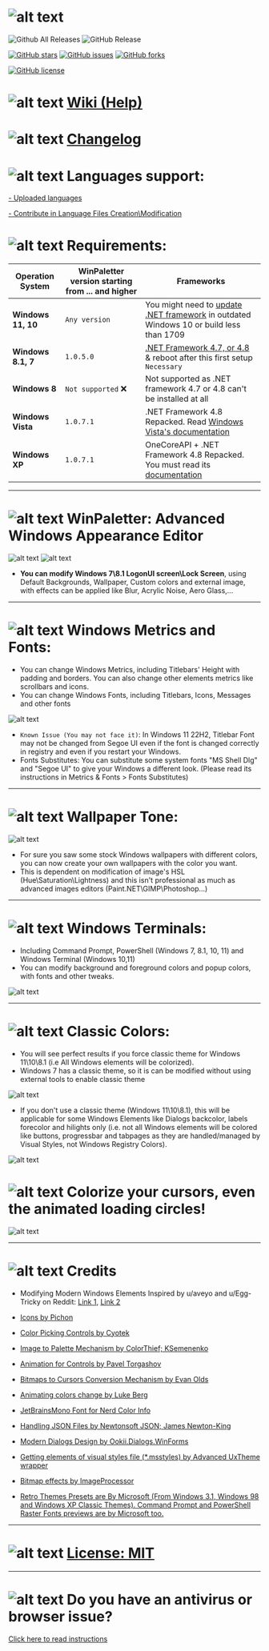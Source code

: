 # ![alt text](https://github.com/Abdelrhman-AK/WinPaletter/blob/master/Media/GithubBannerIntro.jpg?raw=true)

![Github All Releases](https://img.shields.io/github/downloads/Abdelrhman-AK/WinPaletter/total?color=0078D4&style=for-the-badge) ![GitHub Release](https://img.shields.io/github/v/release/Abdelrhman-AK/WinPaletter?color=05227A&style=for-the-badge)

[![GitHub stars](https://img.shields.io/github/stars/Abdelrhman-AK/WinPaletter?color=F4870A&style=for-the-badge)](https://github.com/Abdelrhman-AK/WinPaletter/stargazers) [![GitHub issues](https://img.shields.io/github/issues/Abdelrhman-AK/WinPaletter?color=FF0000&style=for-the-badge)](https://github.com/Abdelrhman-AK/WinPaletter/issues) [![GitHub forks](https://img.shields.io/github/forks/Abdelrhman-AK/WinPaletter?color=00AF00&style=for-the-badge)](https://github.com/Abdelrhman-AK/WinPaletter/network)

[![GitHub license](https://img.shields.io/github/license/Abdelrhman-AK/WinPaletter?color=FF0C4F&style=for-the-badge)](https://github.com/Abdelrhman-AK/WinPaletter/blob/master/License.md) 

# ![alt text](https://github.com/Abdelrhman-AK/WinPaletter/blob/master/Media/Mini-Icons/Help.png?raw=true) [Wiki (Help)](https://github.com/Abdelrhman-AK/WinPaletter/wiki)

# ![alt text](https://github.com/Abdelrhman-AK/WinPaletter/blob/master/Media/Mini-Icons/Changelog.png?raw=true) [Changelog](https://github.com/Abdelrhman-AK/WinPaletter/blob/master/CHANGELOG.md)

# ![alt text](https://github.com/Abdelrhman-AK/WinPaletter/blob/master/Media/Mini-Icons/Languages.png?raw=true) Languages support:
[- Uploaded languages](https://github.com/Abdelrhman-AK/WinPaletter/tree/master/Languages)

[- Contribute in Language Files Creation\Modification](https://github.com/Abdelrhman-AK/WinPaletter/wiki/Language-creation)

# ![alt text](https://github.com/Abdelrhman-AK/WinPaletter/blob/master/Media/Mini-Icons/Requirements.png?raw=true) Requirements:
| Operation System                                       | WinPaletter version starting from ... and higher             | Frameworks                                      |                                                               
| ------------------------------------------------------ | ---------------------------------|-------------------------------------------------------|
| **Windows 11, 10**                                     |  `Any version`                   |  You might need to [update .NET framework](https://dotnet.microsoft.com/en-us/download/dotnet-framework/net48) in outdated Windows 10 or build less than 1709                 |                                                     |
| **Windows 8.1, 7**                                     | `1.0.5.0`                        | [.NET Framework 4.7, or 4.8](https://dotnet.microsoft.com/en-us/download/dotnet-framework/net48) & reboot after this first setup `Necessary`|
| **Windows 8**                                          | `Not supported` :x:              | Not supported as .NET framework 4.7 or 4.8 can't be installed at all | 
| **Windows Vista**                                      | `1.0.7.1`                        | .NET Framework 4.8 Repacked. Read [Windows Vista's documentation](https://github.com/Abdelrhman-AK/WinPaletter/wiki/Getting-Windows-XP-and-Vista-ready-to-make-them-can-launch-WinPaletter#2-windows-vista)|
| **Windows XP**                                         | `1.0.7.1`                        | OneCoreAPI + .NET Framework 4.8 Repacked. You must read its [documentation](https://github.com/Abdelrhman-AK/WinPaletter/wiki/Getting-Windows-XP-and-Vista-ready-to-make-them-can-launch-WinPaletter)|
---

# ![alt text](https://github.com/Abdelrhman-AK/WinPaletter/blob/master/Media/Mini-Icons/WinPaletter.png?raw=true) WinPaletter: Advanced Windows Appearance Editor
![alt text](https://github.com/Abdelrhman-AK/WinPaletter/blob/master/Media/Banner.png?raw=true)
![alt text](https://github.com/Abdelrhman-AK/WinPaletter/blob/master/Media/Sample.png?raw=true)

- **You can modify Windows 7\8.1 LogonUI screen\Lock Screen**, using Default Backgrounds, Wallpaper, Custom colors and external image, with effects can be applied like Blur, Acrylic Noise, Aero Glass,...

---

# ![alt text](https://github.com/Abdelrhman-AK/WinPaletter/blob/master/Media/Mini-Icons/Metrics.png?raw=true) Windows Metrics and Fonts:
- You can change Windows Metrics, including Titlebars' Height with padding and borders. You can also change other elements metrics like scrollbars and icons.
- You can change Windows Fonts, including Titlebars, Icons, Messages and other fonts

 ![alt text](https://github.com/Abdelrhman-AK/WinPaletter/blob/master/Media/Metrics.png?raw=true)

- `Known Issue (You may not face it)`: In Windows 11 22H2, Titlebar Font may not be changed from Segoe UI even if the font is changed correctly in registry and even if you restart your Windows.
- Fonts Substitutes: You can substitute some system fonts "MS Shell Dlg" and "Segoe UI" to give your Windows a different look. (Please read its instructions in Metrics & Fonts > Fonts Substitutes)

---

# ![alt text](https://github.com/Abdelrhman-AK/WinPaletter/blob/master/Media/Mini-Icons/WallpaperTone.png?raw=true) Wallpaper Tone:

 ![alt text](https://github.com/Abdelrhman-AK/WinPaletter/blob/master/Media/WT.png?raw=true)
 
- For sure you saw some stock Windows wallpapers with different colors, you can now create your own wallpapers with the color you want.
- This is dependent on modification of image's HSL (Hue\Saturation\Lightness) and this isn't professional as much as advanced images editors (Paint.NET\GIMP\Photoshop\...)

---

# ![alt text](https://github.com/Abdelrhman-AK/WinPaletter/blob/master/Media/Mini-Icons/Terminal.png?raw=true) Windows Terminals:

- Including Command Prompt, PowerShell (Windows 7, 8.1, 10, 11) and Windows Terminal (Windows 10,11)
- You can modify background and foreground colors and popup colors, with fonts and other tweaks.

![alt text](https://github.com/Abdelrhman-AK/WinPaletter/blob/master/Media/Terminals.png?raw=true)

---

# ![alt text](https://github.com/Abdelrhman-AK/WinPaletter/blob/master/Media/Mini-Icons/Classic.png?raw=true) Classic Colors:

- You will see perfect results if you force classic theme for Windows 11\10\8.1 (i.e All Windows elements will be colorized).
- Windows 7 has a classic theme, so it is can be modified without using external tools to enable classic theme 

![alt text](https://github.com/Abdelrhman-AK/WinPaletter/blob/master/Media/Classic.png?raw=true)

- If you don't use a classic theme (Windows 11\10\8.1), this will be applicable for some Windows Elements like Dialogs backcolor, labels forecolor and hilights only (i.e. not all Windows elements will be colored like buttons, progressbar and tabpages as they are handled/managed by Visual Styles, not Windows Registry Colors).

![alt text](https://github.com/Abdelrhman-AK/WinPaletter/blob/master/Media/Win32UINotice.png?raw=true)

# ![alt text](https://github.com/Abdelrhman-AK/WinPaletter/blob/master/Media/Mini-Icons/Cursor.png?raw=true) Colorize your cursors, even the animated loading circles!

![alt text](https://github.com/Abdelrhman-AK/WinPaletter/blob/master/Media/Cursors.png?raw=true)

---

# ![alt text](https://github.com/Abdelrhman-AK/WinPaletter/blob/master/Media/Mini-Icons/Credits.png?raw=true) Credits

- Modifying Modern Windows Elements Inspired by u/aveyo and u/Egg-Tricky on Reddit: [Link 1](https://www.reddit.com/r/Windows11/comments/sw15u0/dark_theme_did_you_notice_the_ugly_pale_accent), [Link 2](https://www.reddit.com/r/Windows11/comments/tkvet4/pitch_black_themereg_now_for_ctrlaltdel_as_well)

- [Icons by Pichon](https://icons8.com/app/windows)

- [Color Picking Controls by Cyotek](https://github.com/cyotek/Cyotek.Windows.Forms.ColorPicker)

- [Image to Palette Mechanism by ColorThief; KSemenenko](https://github.com/KSemenenko/ColorThief)

- [Animation for Controls by Pavel Torgashov](https://www.codeproject.com/Articles/548769/Animator-for-WinForms)

- [Bitmaps to Cursors Conversion Mechanism by Evan Olds](https://github.com/evanolds/AnimCur)

- [Animating colors change by Luke Berg]()

- [JetBrainsMono Font for Nerd Color Info](https://github.com/JetBrains/JetBrainsMono)

- [Handling JSON Files by Newtonsoft JSON; James Newton-King](https://github.com/JamesNK/Newtonsoft.Json)

- [Modern Dialogs Design by Ookii.Dialogs.WinForms](https://github.com/ookii-dialogs/ookii-dialogs-winforms)

- [Getting elements of visual styles file (*.msstyles) by Advanced UxTheme wrapper](https://www.codeproject.com/Articles/18603/Advanced-UxTheme-wrapper)

- [Bitmap effects by ImageProcessor](https://imageprocessor.org/)

- [Retro Themes Presets are By Microsoft (From Windows 3.1, Windows 98 and Windows XP Classic Themes).
Command Prompt and PowerShell Raster Fonts previews are by Microsoft too.](https://www.microsoft.com)


---

# ![alt text](https://github.com/Abdelrhman-AK/WinPaletter/blob/master/Media/Mini-Icons/License.png?raw=true) [License: MIT](https://github.com/Abdelrhman-AK/WinPaletter/blob/master/License.md)

---

# ![alt text](https://github.com/Abdelrhman-AK/WinPaletter/blob/master/Media/Mini-Icons/Antivirus.png?raw=true) Do you have an antivirus or browser issue?
[Click here to read instructions](https://github.com/Abdelrhman-AK/WinPaletter/wiki/Antiviruses-or-browsers-download-issue)
